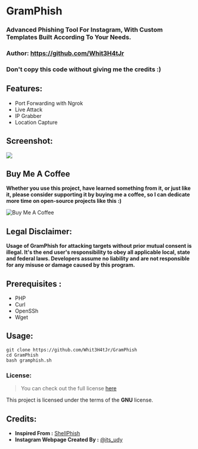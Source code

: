 # GramPhish 

### Advanced Phishing Tool For Instagram, With Custom Templates Built According To Your Needs. ###
### Author: https://github.com/Whit3H4tJr
### Don't copy this code without giving me the credits :) 
 

## Features:
- Port Forwarding with Ngrok
- Live Attack 
- IP Grabber
- Location Capture

## Screenshot:
   <p align="left">
   <img src="https://user-images.githubusercontent.com/64679660/82025974-b34f8e00-96af-11ea-9d57-ca84cbd23686.png">
   </p>

## Buy Me A Coffee

**Whether you use this project, have learned something from it, or just like it, please consider supporting it by buying me a coffee, so I can dedicate more time on open-source projects like this :)**

<img src="https://www.buymeacoffee.com/assets/img/custom_images/orange_img.png" alt="Buy Me A Coffee" style="height: auto !important;width: auto !important;" ></a>

## Legal Disclaimer:

**Usage of GramPhish for attacking targets without prior mutual consent is illegal. It's the end user's responsibility to obey all applicable local, state and federal laws. Developers assume no liability and are not responsible for any misuse or damage caused by this program.** 

## Prerequisites :
- PHP
- Curl
- OpenSSh
- Wget

## Usage:
```
git clone https://github.com/Whit3H4tJr/GramPhish
cd GramPhish
bash gramphish.sh
```

### License: ###

>You can check out the full license [here](https://github.com/Horcrux007/GramPhish/blob/master/LICENSE)

This project is licensed under the terms of the **GNU** license.

## Credits:
- **Inspired From :** <a href="https://github.com/thelinuxchoice/shellphish">ShellPhish</a>
- **Instagram Webpage Created By :** <a href=https://github.com/An0nUD4Y>@its_udy</a>
